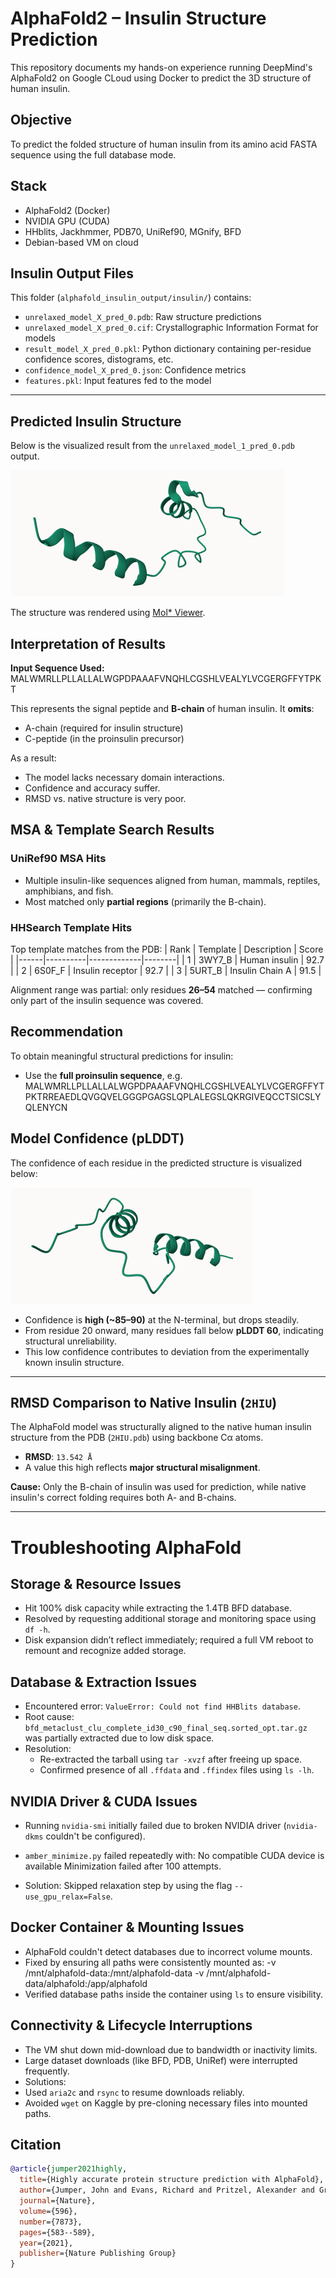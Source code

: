 # AlphaFold2 – Insulin Structure Prediction

This repository documents my hands-on experience running DeepMind's AlphaFold2 on Google CLoud using Docker to predict the 3D structure of human insulin.

##  Objective
To predict the folded structure of human insulin from its amino acid FASTA sequence using the full database mode.

##  Stack
- AlphaFold2 (Docker)
- NVIDIA GPU (CUDA)
- HHblits, Jackhmmer, PDB70, UniRef90, MGnify, BFD
- Debian-based VM on cloud


## Insulin Output Files

This folder (`alphafold_insulin_output/insulin/`) contains:
- `unrelaxed_model_X_pred_0.pdb`: Raw structure predictions
- `unrelaxed_model_X_pred_0.cif`: Crystallographic Information Format for models
- `result_model_X_pred_0.pkl`: Python dictionary containing per-residue confidence scores, distograms, etc.
- `confidence_model_X_pred_0.json`: Confidence metrics
- `features.pkl`: Input features fed to the model

---

## Predicted Insulin Structure 

Below is the visualized result from the `unrelaxed_model_1_pred_0.pdb` output.

![Insulin 3D Structure](images/insulin_structure.png)

The structure was rendered using [Mol* Viewer](https://molstar.org/viewer/).



## Interpretation of Results

**Input Sequence Used:**
MALWMRLLPLLALLALWGPDPAAAFVNQHLCGSHLVEALYLVCGERGFFYTPKT

This represents the signal peptide and **B-chain** of human insulin. It **omits**:
- A-chain (required for insulin structure)
- C-peptide (in the proinsulin precursor)

As a result:
- The model lacks necessary domain interactions.
- Confidence and accuracy suffer.
- RMSD vs. native structure is very poor.


##  MSA & Template Search Results

### UniRef90 MSA Hits
- Multiple insulin-like sequences aligned from human, mammals, reptiles, amphibians, and fish.
- Most matched only **partial regions** (primarily the B-chain).

### HHSearch Template Hits
Top template matches from the PDB:
| Rank | Template | Description | Score |
|------|----------|-------------|--------|
| 1    | 3WY7_B   | Human insulin | 92.7 |
| 2    | 6S0F_F   | Insulin receptor | 92.7 |
| 3    | 5URT_B   | Insulin Chain A | 91.5 |

Alignment range was partial: only residues **26–54** matched — confirming only part of the insulin sequence was covered.


## Recommendation

To obtain meaningful structural predictions for insulin:

- Use the **full proinsulin sequence**, e.g. MALWMRLLPLLALLALWGPDPAAAFVNQHLCGSHLVEALYLVCGERGFFYTPKTRREAEDLQVGQVELGGGPGAGSLQPLALEGSLQKRGIVEQCCTSICSLYQLENYCN


## Model Confidence (pLDDT)

The confidence of each residue in the predicted structure is visualized below:

![AlphaFold Confidence Plot](images/UNRELAXED_MODEL_3_PRED_0.PDB.png)

- Confidence is **high (~85–90)** at the N-terminal, but drops steadily.
- From residue 20 onward, many residues fall below **pLDDT 60**, indicating structural unreliability.
- This low confidence contributes to deviation from the experimentally known insulin structure.

---

## RMSD Comparison to Native Insulin (`2HIU`)

The AlphaFold model was structurally aligned to the native human insulin structure from the PDB (`2HIU.pdb`) using backbone Cα atoms.

- **RMSD**: `13.542 Å`
- A value this high reflects **major structural misalignment**.

**Cause:** Only the B-chain of insulin was used for prediction, while native insulin's correct folding requires both A- and B-chains.

---




# Troubleshooting AlphaFold

## Storage & Resource Issues
- Hit 100% disk capacity while extracting the 1.4TB BFD database.
- Resolved by requesting additional storage and monitoring space using `df -h`.
- Disk expansion didn’t reflect immediately; required a full VM reboot to remount and recognize added storage.

## Database & Extraction Issues
- Encountered error: `ValueError: Could not find HHBlits database`.
- Root cause: `bfd_metaclust_clu_complete_id30_c90_final_seq.sorted_opt.tar.gz` was partially extracted due to low disk space.
- Resolution:
  - Re-extracted the tarball using `tar -xvzf` after freeing up space.
  - Confirmed presence of all `.ffdata` and `.ffindex` files using `ls -lh`.

## NVIDIA Driver & CUDA Issues
- Running `nvidia-smi` initially failed due to broken NVIDIA driver (`nvidia-dkms` couldn't be configured).
- `amber_minimize.py` failed repeatedly with: No compatible CUDA device is available Minimization failed after 100 attempts.

- Solution: Skipped relaxation step by using the flag `--use_gpu_relax=False`.

## Docker Container & Mounting Issues
- AlphaFold couldn't detect databases due to incorrect volume mounts.
- Fixed by ensuring all paths were consistently mounted as: -v /mnt/alphafold-data:/mnt/alphafold-data -v /mnt/alphafold-data/alphafold:/app/alphafold
- Verified database paths inside the container using `ls` to ensure visibility.

## Connectivity & Lifecycle Interruptions
- The VM shut down mid-download due to bandwidth or inactivity limits.
- Large dataset downloads (like BFD, PDB, UniRef) were interrupted frequently.
- Solutions:
- Used `aria2c` and `rsync` to resume downloads reliably.
- Avoided `wget` on Kaggle by pre-cloning necessary files into mounted paths.







##  Citation


```bibtex
@article{jumper2021highly,
  title={Highly accurate protein structure prediction with AlphaFold},
  author={Jumper, John and Evans, Richard and Pritzel, Alexander and Green, Tim and Figurnov, Michael and Ronneberger, Olaf and Tunyasuvunakool, Kathryn and Bates, Russ and {\v{Z}}{\'\i}dek, Augustin and Potapenko, Anna and others},
  journal={Nature},
  volume={596},
  number={7873},
  pages={583--589},
  year={2021},
  publisher={Nature Publishing Group}
}

